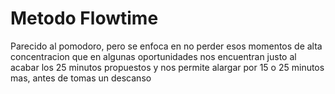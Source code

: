 # Metodo Flowtime
Parecido al pomodoro, pero se enfoca en no perder esos momentos de alta concentracion que en algunas oportunidades nos encuentran justo al acabar los 25 minutos propuestos y nos permite alargar por 15 o 25 minutos mas, antes de tomas un descanso